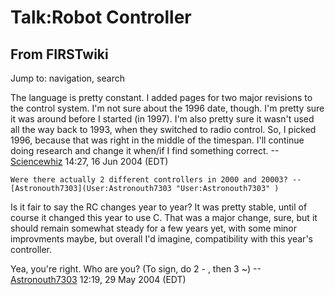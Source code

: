 # Talk:Robot Controller

## From FIRSTwiki

Jump to: navigation, search

The language is pretty constant. I added pages for two major revisions to the control system. I'm not sure about the 1996 date, though. I'm pretty sure it was around before I started (in 1997). I'm also pretty sure it wasn't used all the way back to 1993, when they switched to radio control. So, I picked 1996, because that was right in the middle of the timespan. I'll continue doing research and change it when/if I find something correct. --[Sciencewhiz](User:Sciencewhiz "User:Sciencewhiz") 14:27, 16 Jun 2004 (EDT)

```
Were there actually 2 different controllers in 2000 and 20003? --[Astronouth7303](User:Astronouth7303 "User:Astronouth7303" )
```

Is it fair to say the RC changes year to year? It was pretty stable, until of course it changed this year to use C. That was a major change, sure, but it should remain somewhat steady for a few years yet, with some minor improvments maybe, but overall I'd imagine, compatibility with this year's controller.

Yea, you're right. Who are you? (To sign, do 2 - , then 3 ~) --[Astronouth7303](User:Astronouth7303 "User:Astronouth7303") 12:19, 29 May 2004 (EDT)
